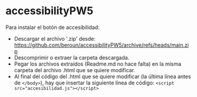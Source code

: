 # accessibilityPW5

Para instalar el botón de accesibilidad:
- Descargar el archivo '.zip' desde: https://github.com/beroun/accessibilityPW5/archive/refs/heads/main.zip
- Descomprimir o extraer la carpeta descargada.
- Pegar los archivos extraídos (Readme.md no hace falta) en la misma carpeta del archivo .html que se quiere modificar.
- Al final del código del .html que se quiere modificar (la última línea antes de ```</body>```), hay que insertar la siguiente línea de código:
```<script src="accesibilidad.js"></script>```
